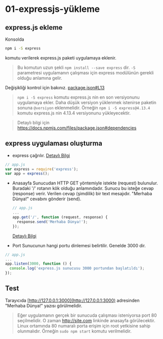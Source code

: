 # 01-expressjs-yükleme

## express.js ekleme
Konsolda
```bash
npm i -S express
```
komutu verilerek express.js paketi uygulamaya eklenir.
> Bu komutun uzun şekli `npm install --save express` dir. `-S` parametresi uygulamanın çalışması için express modülünün gerekli olduğu anlamına gelir.

Değişikliği kontrol için bakınız. [package.json#L13](package.json#L13)

> `npm i -S express` komutu express.js nin en son versiyonunu uygulamaya ekler. Daha düşük versiyon yüklenmek istenirse paketin sonuna `@versiyon` eklenmelidir. Örneğin `npm i -S express@4.13.4` komutu express.js nin 4.13.4 versiyonunu yükleyecektir.

> Detaylı bilgi için https://docs.npmjs.com/files/package.json#dependencies

## express uygulaması oluşturma
- express çağrılır. [Detaylı Bilgi](http://expressjs.com/en/4x/api.html#express)
```js
// app.js
var express = require('express');
var app = express();
```

- Anasayfa
Sunucudan HTTP GET yöntemiyle istekte (request) bulunulur. Buradaki '/' rotanın kök olduğu anlamındadır. Sunucu bu isteğe cevap (response) verir. Verilen cevap (şimdilik) bir text mesajıdır. "Merhaba Dünya!" cevabını gönderir (send).

  ```js
  // app.js
  ...
  app.get('/', function (request, response) {
    response.send('Merhaba Dünya!');
  });
  ```
  [Detaylı Bilgi](http://expressjs.com/en/4x/api.html#app.get.method)

- Port
Sunucunun hangi portu dinlemesi belirtilir. Genelde 3000 dir.
```js
// app.js
...
app.listen(3000, function () {
  console.log('express.js sunucusu 3000 portundan başlatıldı');
});
```

## Test

Tarayıcıda [http://127.0.0.1:3000](http://127.0.0.1:3000) adresinden "Merhaba Dünya!" yazısı görülmelidir.

> Eğer uygulamanın gerçek bir sunucuda çalışması isteniyorsa port 80 seçilmelidir. O zaman http://site.com linkinde anasayfa görülecektir. Linux ortamında 80 numaralı porta erişim için root yetkisine sahip olunmalıdır. Örneğin `sudo npm start` komutu verilmelidir. 
